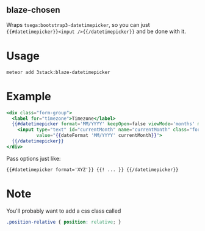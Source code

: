 blaze-chosen
--------------------------

Wraps `tsega:bootstrap3-datetimepicker`, so you can just `{{#datetimepicker}}<input />{{/datetimepicker}}` and be done with it.

Usage
================

```
meteor add 3stack:blaze-datetimepicker
```

Example
================


```handlebars
<div class="form-group">
  <label for="timezone">Timezone</label>
  {{#datetimepicker format='MM/YYYY' keepOpen=false viewMode='months' maxDate=currentMonth}}
    <input type="text" id="currentMonth" name="currentMonth" class="form-control"
           value="{{dateFormat 'MM/YYYY' currentMonth}}">
  {{/datetimepicker}}
</div>
```

Pass options just like:

```
{{#datetimepicker format='XYZ'}} {{! ... }} {{/datetimepicker}}
```

Note
================

You'll probably want to add a css class called
```css
.position-relative { position: relative; }
```
